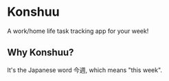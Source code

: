 # Konshuu

A work/home life task tracking app for your week!

## Why Konshuu?

It's the Japanese word 今週, which means "this week".